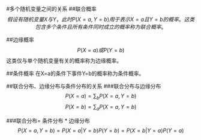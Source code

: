 #多个随机变量之间的关系
##联合概率
$$假设有随机变量X与Y，此时P(X=a, Y=b)用于表示X=a且Y=b的概率。这类包含多个条件且所有条件同时成立的概率称为联合概率。$$

##边缘概率
$$P(X=a)或P(Y=b)$$这类仅与单个随机变量有关的概率称为边缘概率。

##条件概率
在X=a的条件下事件Y=b的概率称为条件概率。

##联合分布、边缘分布与条件分布的关系
###联合分布与边缘分布
$$P(X=a) = \sum_b P(X=a, Y=b)$$
$$P(X=b) = \sum_a P(X=a, Y=b)$$

###联合分布= 条件分布 * 边缘分布
$$P(X=a, Y=b) = P(X=a|Y=b)P(Y=b) = P(X=b|Y=a)P(Y=a)$$
